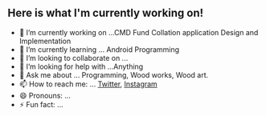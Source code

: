 ## Here is what I'm currently working on!

- 🔭 I’m currently working on ...CMD Fund Collation application Design and Implementation
- 🌱 I’m currently learning ... Android Programming
- 👯 I’m looking to collaborate on ...
- 🤔 I’m looking for help with ...Anything
- 💬 Ask me about ... Programming, Wood works, Wood art.
- 📫 How to reach me: ... [Twitter](https://twitter.com/solidwo07765499?s=09), [Instagram](https://www.instagram.com/_solid.works)
- 😄 Pronouns: ...
- ⚡ Fun fact: ...

